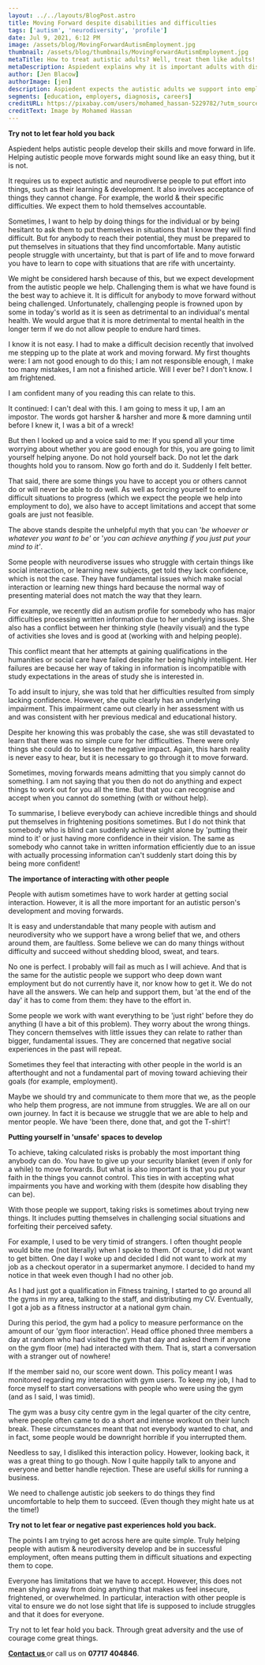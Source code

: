 ```yaml
---
layout: ../../layouts/BlogPost.astro
title: Moving Forward despite disabilities and difficulties
tags: ['autism', 'neurodiversity', 'profile']
date: Jul 9, 2021, 6:12 PM
image: /assets/blog/MovingForwardAutismEmployment.jpg
thumbnail: /assets/blog/thumbnails/MovingForwardAutismEmployment.jpg
metaTitle: How to treat autistic adults? Well, treat them like adults!
metaDescription: Aspiedent explains why it is important adults with disabilities to challenge themselves, whilst also accepting things they cannot change.
author: [Jen Blacow]
authorImage: [jen]
description: Aspiedent expects the autistic adults we support into employment to do things they find uncomfortable. This post touches on how and why this is important and gives examples. For anybody to meet their potential, they must be prepared to be challenged, endure difficult experiences and accept the things they can’t change. How to support mental health at work is a hot topic at the moment. We argue that challenging people can be good for their mental health in the long term.
segments: [education, employers, diagnosis, careers]
creditURL: https://pixabay.com/users/mohamed_hassan-5229782/?utm_source=link-attribution&utm_medium=referral&utm_campaign=image&utm_content=2488210
creditText: Image by Mohamed Hassan
---
```

**Try not to let fear hold you back**

Aspiedent helps autistic people develop their skills and move forward in
life. Helping autistic people move forwards might sound like an easy
thing, but it is not.

It requires us to expect autistic and neurodiverse people to put effort
into things, such as their learning & development. It also involves
acceptance of things they cannot change. For example, the world & their
specific difficulties. We expect them to hold themselves accountable.

Sometimes, I want to help by doing things for the individual or by being
hesitant to ask them to put themselves in situations that I know they
will find difficult. But for anybody to reach their potential, they must
be prepared to put themselves in situations that they find
uncomfortable. Many autistic people struggle with uncertainty, but that
is part of life and to move forward you have to learn to cope with
situations that are rife with uncertainty.

We might be considered harsh because of this, but we expect development
from the autistic people we help. Challenging them is what we have found
is the best way to achieve it. It is difficult for anybody to move
forward without being challenged. Unfortunately, challenging people is
frowned upon by some in today's world as it is seen as detrimental to an
individual's mental health. We would argue that it is more detrimental
to mental health in the longer term if we do not allow people to endure
hard times.

I know it is not easy. I had to make a difficult decision recently that
involved me stepping up to the plate at work and moving forward. My
first thoughts were: I am not good enough to do this; I am not
responsible enough, I make too many mistakes, I am not a finished
article. Will I ever be? I don't know. I am frightened.

I am confident many of you reading this can relate to this.

It continued: I can't deal with this. I am going to mess it up, I am an
impostor. The words got harsher & harsher and more & more damning until
before I knew it, I was a bit of a wreck!

But then I looked up and a voice said to me: If you spend all your time
worrying about whether you are good enough for this, you are going to
limit yourself helping anyone. Do not hold yourself back. Do not let the
dark thoughts hold you to ransom. Now go forth and do it. Suddenly I
felt better.

That said, there are some things you have to accept you or others cannot
do or will never be able to do well. As well as forcing yourself to
endure difficult situations to progress (which we expect the people we
help into employment to do), we also have to accept limitations and
accept that some goals are just not feasible.

The above stands despite the unhelpful myth that you can '*be whoever or
whatever you want to be'* or '*you can achieve anything if you just put
your mind to it'*.

Some people with neurodiverse issues who struggle with certain things
like social interaction, or learning new subjects, get told they lack
confidence, which is not the case. They have fundamental issues which
make social interaction or learning new things hard because the normal
way of presenting material does not match the way that they learn.

For example, we recently did an autism profile for somebody who has
major difficulties processing written information due to her underlying
issues. She also has a conflict between her thinking style (heavily
visual) and the type of activities she loves and is good at (working
with and helping people).

This conflict meant that her attempts at gaining qualifications in the
humanities or social care have failed despite her being highly
intelligent. Her failures are because her way of taking in information
is incompatible with study expectations in the areas of study she is
interested in.

To add insult to injury, she was told that her difficulties resulted
from simply lacking confidence. However, she quite clearly has an
underlying impairment. This impairment came out clearly in her
assessment with us and was consistent with her previous medical and
educational history.

Despite her knowing this was probably the case, she was still devastated
to learn that there was no simple cure for her difficulties. There were
only things she could do to lessen the negative impact. Again, this
harsh reality is never easy to hear, but it is necessary to go through
it to move forward.

Sometimes, moving forwards means admitting that you simply cannot do
something. I am not saying that you then do not do anything and expect
things to work out for you all the time. But that you can recognise and
accept when you cannot do something (with or without help).

To summarise, I believe everybody can achieve incredible things and
should put themselves in frightening positions sometimes. But I do not
think that somebody who is blind can suddenly achieve sight alone by
'putting their mind to it' or just having more confidence in their
vision. The same as somebody who cannot take in written information
efficiently due to an issue with actually processing information can't
suddenly start doing this by being more confident!

**The importance of interacting with other people**

People with autism sometimes have to work harder at getting social
interaction. However, it is all the more important for an autistic
person's development and moving forwards.

It is easy and understandable that many people with autism and
neurodiversity who we support have a wrong belief that we, and others
around them, are faultless. Some believe we can do many things without
difficulty and succeed without shedding blood, sweat, and tears.

No one is perfect. I probably will fail as much as I will achieve. And
that is the same for the autistic people we support who deep down want
employment but do not currently have it, nor know how to get it. We do
not have all the answers. We can help and support them, but 'at the end
of the day' it has to come from them: they have to the effort in.

Some people we work with want everything to be 'just right' before they
do anything (I have a bit of this problem). They worry about the wrong
things. They concern themselves with little issues they can relate to
rather than bigger, fundamental issues. They are concerned that negative
social experiences in the past will repeat.

Sometimes they feel that interacting with other people in the world is
an afterthought and not a fundamental part of moving toward achieving
their goals (for example, employment).

Maybe we should try and communicate to them more that we, as the people
who help them progress, are not immune from struggles. We are all on our
own journey. In fact it is because we struggle that we are able to help
and mentor people. We have 'been there, done that, and got the T-shirt'!

**Putting yourself in 'unsafe' spaces to develop**

To achieve, taking calculated risks is probably the most important thing
anybody can do. You have to give up your security blanket (even if only
for a while) to move forwards. But what is also important is that you
put your faith in the things you cannot control. This ties in with
accepting what impairments you have and working with them (despite how
disabling they can be).

With those people we support, taking risks is sometimes about trying new
things. It includes putting themselves in challenging social situations
and forfeiting their perceived safety.

For example, I used to be very timid of strangers. I often thought
people would bite me (not literally) when I spoke to them. Of course, I
did not want to get bitten. One day I woke up and decided I did not want
to work at my job as a checkout operator in a supermarket anymore. I
decided to hand my notice in that week even though I had no other job.

As I had just got a qualification in Fitness training, I started to go
around all the gyms in my area, talking to the staff, and distributing
my CV. Eventually, I got a job as a fitness instructor at a national gym
chain.

During this period, the gym had a policy to measure performance on the
amount of our 'gym floor interaction'. Head office phoned three members
a day at random who had visited the gym that day and asked them if
anyone on the gym floor (me) had interacted with them. That is, start a
conversation with a stranger out of nowhere!

If the member said no, our score went down. This policy meant I was
monitored regarding my interaction with gym users. To keep my job, I had
to force myself to start conversations with people who were using the
gym (and as I said, I was timid).

The gym was a busy city centre gym in the legal quarter of the city
centre, where people often came to do a short and intense workout on
their lunch break. These circumstances meant that not everybody wanted
to chat, and in fact, some people would be downright horrible if you
interrupted them.

Needless to say, I disliked this interaction policy. However, looking
back, it was a great thing to go though. Now I quite happily talk to
anyone and everyone and better handle rejection. These are useful skills
for running a business.

We need to challenge autistic job seekers to do things they find
uncomfortable to help them to succeed. (Even though they might hate us
at the time!)

**Try not to let fear or negative past experiences hold you back.**

The points I am trying to get across here are quite simple. Truly
helping people with autism & neurodiversity develop and be in successful
employment, often means putting them in difficult situations and
expecting them to cope.

Everyone has limitations that we have to accept. However, this does not
mean shying away from doing anything that makes us feel insecure,
frightened, or overwhelmed. In particular, interaction with other people
is vital to ensure we do not lose sight that life is supposed to include
struggles and that it does for everyone.

Try not to let fear hold you back. Through great adversity and the use
of courage come great things.

**[Contact us ](/contact)**
or call us on **07717 404846**.
